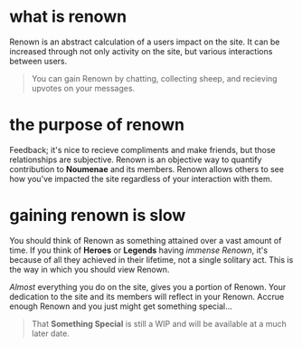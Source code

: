 # what is renown

Renown is an abstract calculation of a users impact on the site. It can be increased through not only activity on the site, but various interactions between users.

> You can gain Renown by chatting, collecting sheep, and recieving upvotes on your messages.

# the purpose of renown

Feedback; it's nice to recieve compliments and make friends, but those relationships are subjective. Renown is an objective way to quantify contribution to **Noumenae** and its members. Renown allows others to see how you've impacted the site regardless of your interaction with them.

# gaining renown is slow

You should think of Renown as something attained over a vast amount of time. If you think of **Heroes** or **Legends** having _immense Renown_, it's because of all they achieved in their lifetime, not a single solitary act. This is the way in which you should view Renown.

_Almost_ everything you do on the site, gives you a portion of Renown. Your dedication to the site and its members will reflect in your Renown. Accrue enough Renown and you just might get something special...

> That **Something Special** is still a WIP and will be available at a much later date.